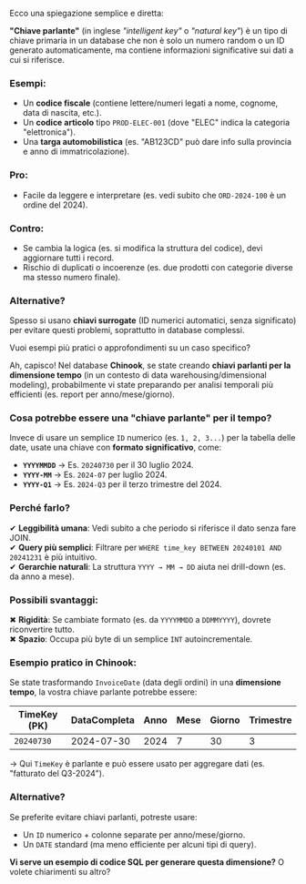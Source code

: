 Ecco una spiegazione semplice e diretta:  

**"Chiave parlante"** (in inglese *"intelligent key"* o *"natural key"*) è un tipo di chiave primaria in un database che non è solo un numero random o un ID generato automaticamente, ma contiene informazioni significative sui dati a cui si riferisce.  

### Esempi:  
- Un **codice fiscale** (contiene lettere/numeri legati a nome, cognome, data di nascita, etc.).  
- Un **codice articolo** tipo `PROD-ELEC-001` (dove "ELEC" indica la categoria "elettronica").  
- Una **targa automobilistica** (es. "AB123CD" può dare info sulla provincia e anno di immatricolazione).  

### Pro:  
- Facile da leggere e interpretare (es. vedi subito che `ORD-2024-100` è un ordine del 2024).  

### Contro:  
- Se cambia la logica (es. si modifica la struttura del codice), devi aggiornare tutti i record.  
- Rischio di duplicati o incoerenze (es. due prodotti con categorie diverse ma stesso numero finale).  

### Alternative?  
Spesso si usano **chiavi surrogate** (ID numerici automatici, senza significato) per evitare questi problemi, soprattutto in database complessi.  

Vuoi esempi più pratici o approfondimenti su un caso specifico?

Ah, capisco! Nel database **Chinook**, se state creando **chiavi parlanti per la dimensione tempo** (in un contesto di data warehousing/dimensional modeling), probabilmente vi state preparando per analisi temporali più efficienti (es. report per anno/mese/giorno).  

### **Cosa potrebbe essere una "chiave parlante" per il tempo?**  
Invece di usare un semplice `ID` numerico (es. `1, 2, 3...`) per la tabella delle date, usate una chiave con **formato significativo**, come:  
- **`YYYYMMDD`** → Es. `20240730` per il 30 luglio 2024.  
- **`YYYY-MM`** → Es. `2024-07` per luglio 2024.  
- **`YYYY-Q1`** → Es. `2024-Q3` per il terzo trimestre del 2024.  

### **Perché farlo?**  
✔ **Leggibilità umana**: Vedi subito a che periodo si riferisce il dato senza fare JOIN.  
✔ **Query più semplici**: Filtrare per `WHERE time_key BETWEEN 20240101 AND 20241231` è più intuitivo.  
✔ **Gerarchie naturali**: La struttura `YYYY → MM → DD` aiuta nei drill-down (es. da anno a mese).  

### **Possibili svantaggi:**  
✖ **Rigidità**: Se cambiate formato (es. da `YYYYMMDD` a `DDMMYYYY`), dovrete riconvertire tutto.  
✖ **Spazio**: Occupa più byte di un semplice `INT` autoincrementale.  

### **Esempio pratico in Chinook:**  
Se state trasformando `InvoiceDate` (data degli ordini) in una **dimensione tempo**, la vostra chiave parlante potrebbe essere:  

| **TimeKey (PK)** | **DataCompleta**  | **Anno** | **Mese** | **Giorno** | **Trimestre** |  
|------------------|-------------------|----------|----------|------------|---------------|  
| `20240730`       | 2024-07-30        | 2024     | 7        | 30         | 3             |  

→ Qui `TimeKey` è parlante e può essere usato per aggregare dati (es. "fatturato del Q3-2024").  

### **Alternative?**  
Se preferite evitare chiavi parlanti, potreste usare:  
- Un `ID` numerico + colonne separate per anno/mese/giorno.  
- Un `DATE` standard (ma meno efficiente per alcuni tipi di query).  

**Vi serve un esempio di codice SQL per generare questa dimensione?** O volete chiarimenti su altro?